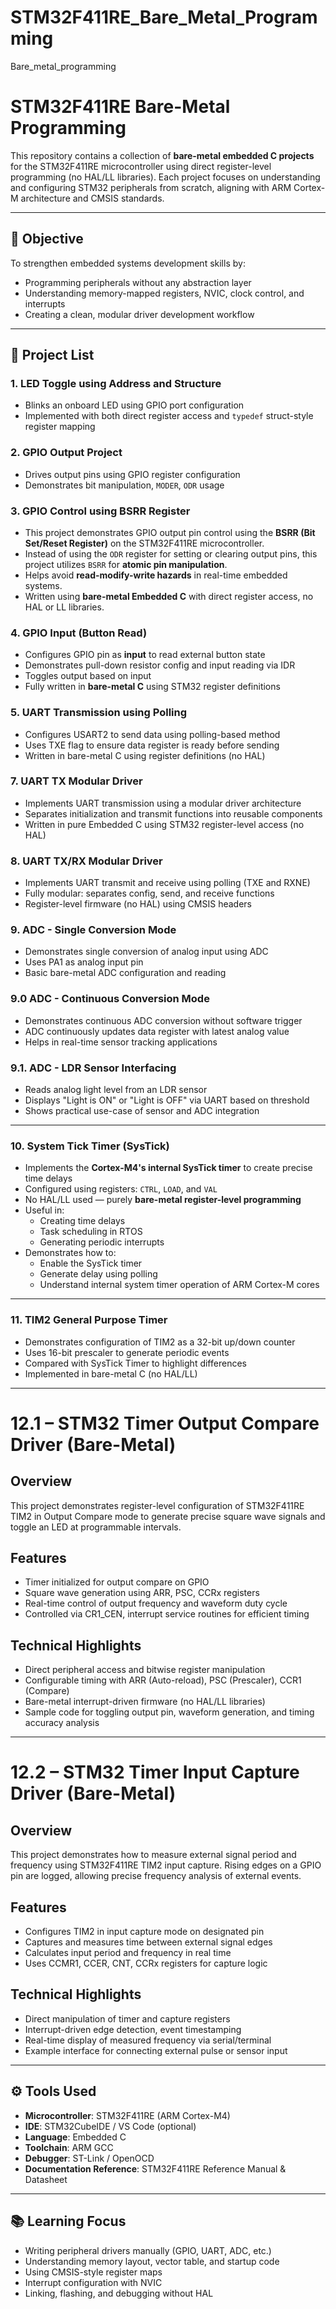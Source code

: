 # STM32F411RE_Bare_Metal_Programming
Bare_metal_programming
# STM32F411RE Bare-Metal Programming

This repository contains a collection of **bare-metal embedded C projects** for the STM32F411RE microcontroller using direct register-level programming (no HAL/LL libraries). Each project focuses on understanding and configuring STM32 peripherals from scratch, aligning with ARM Cortex-M architecture and CMSIS standards.

---

## 📌 Objective

To strengthen embedded systems development skills by:
- Programming peripherals without any abstraction layer
- Understanding memory-mapped registers, NVIC, clock control, and interrupts
- Creating a clean, modular driver development workflow

---

## 📁 Project List

### 1. **LED Toggle using Address and Structure**
- Blinks an onboard LED using GPIO port configuration
- Implemented with both direct register access and `typedef` struct-style register mapping

### 2. **GPIO Output Project**
- Drives output pins using GPIO register configuration
- Demonstrates bit manipulation, `MODER`, `ODR` usage

### 3. **GPIO Control using BSRR Register**
- This project demonstrates GPIO output pin control using the **BSRR (Bit Set/Reset Register)** on the STM32F411RE microcontroller.
- Instead of using the `ODR` register for setting or clearing output pins, this project utilizes `BSRR` for **atomic pin manipulation**.
- Helps avoid **read-modify-write hazards** in real-time embedded systems.
- Written using **bare-metal Embedded C** with direct register access, no HAL or LL libraries.

### 4. **GPIO Input (Button Read)**
- Configures GPIO pin as **input** to read external button state
- Demonstrates pull-down resistor config and input reading via IDR
- Toggles output based on input
- Fully written in **bare-metal C** using STM32 register definitions

### 5. **UART Transmission using Polling**
- Configures USART2 to send data using polling-based method
- Uses TXE flag to ensure data register is ready before sending
- Written in bare-metal C using register definitions (no HAL)

### 7. **UART TX Modular Driver**
- Implements UART transmission using a modular driver architecture
- Separates initialization and transmit functions into reusable components
- Written in pure Embedded C using STM32 register-level access (no HAL)

### 8. **UART TX/RX Modular Driver**
- Implements UART transmit and receive using polling (TXE and RXNE)
- Fully modular: separates config, send, and receive functions
- Register-level firmware (no HAL) using CMSIS headers


### 9. **ADC - Single Conversion Mode**
- Demonstrates single conversion of analog input using ADC
- Uses PA1 as analog input pin
- Basic bare-metal ADC configuration and reading

### 9.0 **ADC - Continuous Conversion Mode**
- Demonstrates continuous ADC conversion without software trigger
- ADC continuously updates data register with latest analog value
- Helps in real-time sensor tracking applications

### 9.1. **ADC - LDR Sensor Interfacing**
- Reads analog light level from an LDR sensor
- Displays "Light is ON" or "Light is OFF" via UART based on threshold
- Shows practical use-case of sensor and ADC integration


---


### 10. **System Tick Timer (SysTick)**

- Implements the **Cortex-M4's internal SysTick timer** to create precise time delays  
- Configured using registers: `CTRL`, `LOAD`, and `VAL`  
- No HAL/LL used — purely **bare-metal register-level programming**
- Useful in:
  - Creating time delays
  - Task scheduling in RTOS
  - Generating periodic interrupts
- Demonstrates how to:
  - Enable the SysTick timer
  - Generate delay using polling
  - Understand internal system timer operation of ARM Cortex-M cores

---


### 11. **TIM2 General Purpose Timer**
- Demonstrates configuration of TIM2 as a 32-bit up/down counter
- Uses 16-bit prescaler to generate periodic events
- Compared with SysTick Timer to highlight differences
- Implemented in bare-metal C (no HAL/LL)
---

# 12.1 – STM32 Timer Output Compare Driver (Bare-Metal)

## Overview
This project demonstrates register-level configuration of STM32F411RE TIM2 in Output Compare mode to generate precise square wave signals and toggle an LED at programmable intervals.

## Features
- Timer initialized for output compare on GPIO
- Square wave generation using ARR, PSC, CCRx registers
- Real-time control of output frequency and waveform duty cycle
- Controlled via CR1_CEN, interrupt service routines for efficient timing

## Technical Highlights
- Direct peripheral access and bitwise register manipulation
- Configurable timing with ARR (Auto-reload), PSC (Prescaler), CCR1 (Compare)
- Bare-metal interrupt-driven firmware (no HAL/LL libraries)
- Sample code for toggling output pin, waveform generation, and timing accuracy analysis
---


# 12.2 – STM32 Timer Input Capture Driver (Bare-Metal)

## Overview
This project demonstrates how to measure external signal period and frequency using STM32F411RE TIM2 input capture. Rising edges on a GPIO pin are logged, allowing precise frequency analysis of external events.

## Features
- Configures TIM2 in input capture mode on designated pin
- Captures and measures time between external signal edges
- Calculates input period and frequency in real time
- Uses CCMR1, CCER, CNT, CCRx registers for capture logic

## Technical Highlights
- Direct manipulation of timer and capture registers
- Interrupt-driven edge detection, event timestamping
- Real-time display of measured frequency via serial/terminal
- Example interface for connecting external pulse or sensor input
---


## ⚙️ Tools Used

- **Microcontroller**: STM32F411RE (ARM Cortex-M4)
- **IDE**: STM32CubeIDE / VS Code (optional)
- **Language**: Embedded C
- **Toolchain**: ARM GCC
- **Debugger**: ST-Link / OpenOCD
- **Documentation Reference**: STM32F411RE Reference Manual & Datasheet

---

## 📚 Learning Focus

- Writing peripheral drivers manually (GPIO, UART, ADC, etc.)
- Understanding memory layout, vector table, and startup code
- Using CMSIS-style register maps
- Interrupt configuration with NVIC
- Linking, flashing, and debugging without HAL



